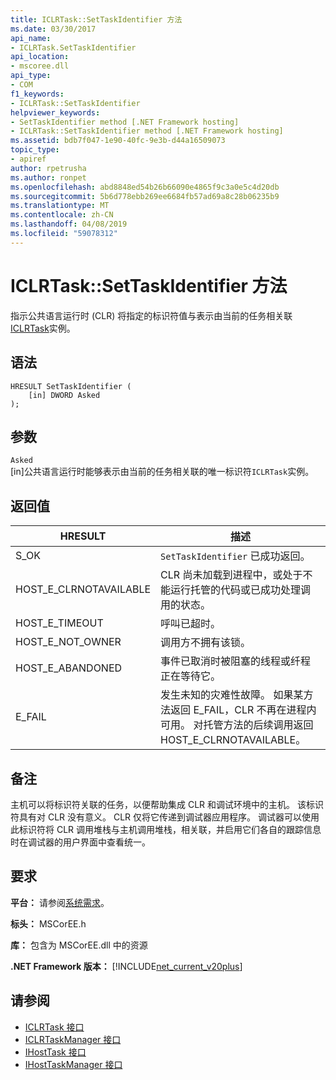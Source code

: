 ```yaml
---
title: ICLRTask::SetTaskIdentifier 方法
ms.date: 03/30/2017
api_name:
- ICLRTask.SetTaskIdentifier
api_location:
- mscoree.dll
api_type:
- COM
f1_keywords:
- ICLRTask::SetTaskIdentifier
helpviewer_keywords:
- SetTaskIdentifier method [.NET Framework hosting]
- ICLRTask::SetTaskIdentifier method [.NET Framework hosting]
ms.assetid: bdb7f047-1e90-40fc-9e3b-d44a16509073
topic_type:
- apiref
author: rpetrusha
ms.author: ronpet
ms.openlocfilehash: abd8848ed54b26b66090e4865f9c3a0e5c4d20db
ms.sourcegitcommit: 5b6d778ebb269ee6684fb57ad69a8c28b06235b9
ms.translationtype: MT
ms.contentlocale: zh-CN
ms.lasthandoff: 04/08/2019
ms.locfileid: "59078312"
---
```

# <a name="iclrtasksettaskidentifier-method"></a>ICLRTask::SetTaskIdentifier 方法
指示公共语言运行时 (CLR) 将指定的标识符值与表示由当前的任务相关联[ICLRTask](../../../../docs/framework/unmanaged-api/hosting/iclrtask-interface.md)实例。  
  
## <a name="syntax"></a>语法  
  
```  
HRESULT SetTaskIdentifier (  
    [in] DWORD Asked  
);  
```  
  
## <a name="parameters"></a>参数  
 `Asked`  
 [in]公共语言运行时能够表示由当前的任务相关联的唯一标识符`ICLRTask`实例。  
  
## <a name="return-value"></a>返回值  
  
|HRESULT|描述|  
|-------------|-----------------|  
|S_OK|`SetTaskIdentifier` 已成功返回。|  
|HOST_E_CLRNOTAVAILABLE|CLR 尚未加载到进程中，或处于不能运行托管的代码或已成功处理调用的状态。|  
|HOST_E_TIMEOUT|呼叫已超时。|  
|HOST_E_NOT_OWNER|调用方不拥有该锁。|  
|HOST_E_ABANDONED|事件已取消时被阻塞的线程或纤程正在等待它。|  
|E_FAIL|发生未知的灾难性故障。 如果某方法返回 E_FAIL，CLR 不再在进程内可用。 对托管方法的后续调用返回 HOST_E_CLRNOTAVAILABLE。|  
  
## <a name="remarks"></a>备注  
 主机可以将标识符关联的任务，以便帮助集成 CLR 和调试环境中的主机。 该标识符具有对 CLR 没有意义。 CLR 仅将它传递到调试器应用程序。 调试器可以使用此标识符将 CLR 调用堆栈与主机调用堆栈，相关联，并启用它们各自的跟踪信息时在调试器的用户界面中查看统一。  
  
## <a name="requirements"></a>要求  
 **平台：** 请参阅[系统需求](../../../../docs/framework/get-started/system-requirements.md)。  
  
 **标头：** MSCorEE.h  
  
 **库：** 包含为 MSCorEE.dll 中的资源  
  
 **.NET Framework 版本：** [!INCLUDE[net_current_v20plus](../../../../includes/net-current-v20plus-md.md)]  
  
## <a name="see-also"></a>请参阅

- [ICLRTask 接口](../../../../docs/framework/unmanaged-api/hosting/iclrtask-interface.md)
- [ICLRTaskManager 接口](../../../../docs/framework/unmanaged-api/hosting/iclrtaskmanager-interface.md)
- [IHostTask 接口](../../../../docs/framework/unmanaged-api/hosting/ihosttask-interface.md)
- [IHostTaskManager 接口](../../../../docs/framework/unmanaged-api/hosting/ihosttaskmanager-interface.md)
